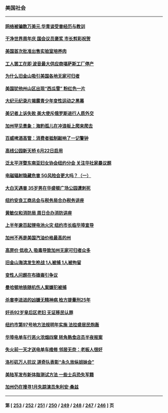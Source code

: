 ### 美国社会
---
#### [网络被骗数万美元 华青谈受害经历与教训](../../pages/ncid1078160/n14021200.md) 
#### [干净世界周年庆 国会议员褒奖 市长剪彩祝贺](../../pages/ncid1078160/n14021136.md) 
#### [美国首次批准出售实验室培养肉](../../pages/ncid1078160/n14021157.md) 
#### [工人罢工在即 波音最大供应商堪萨斯工厂停产](../../pages/ncid1078160/n14020994.md) 
#### [为什么旧金山吸引美国各地无家可归者](../../pages/ncid1078160/n14021104.md) 
#### [美国犹他州山区出现“西瓜雪” 粉红色一片](../../pages/ncid1078160/n14021025.md) 
#### [大纪元纪录片揭露青少年变性运动之黑幕](../../pages/ncid1078160/n14020952.md) 
#### [美记者上诉失败 美大使斥俄罗斯进行人质外交](../../pages/ncid1078160/n14020916.md) 
#### [加州罕见景象：海豹孤儿在冲浪板上爬来爬去](../../pages/ncid1078160/n14020789.md) 
#### [百威啤酒高管：消费者抵制敲响了一记警钟](../../pages/ncid1078160/n14020826.md) 
#### [高线公园新天桥 6月22日启用](../../pages/ncid1078160/n14020814.md) 
#### [泛太平洋暨东南亚妇女协会纽约分会 关注华社家暴议题](../../pages/ncid1078160/n14020818.md) 
#### [电磁辐射隐藏危害 5G风险会更大吗？（一）](../../pages/ncid1078160/n14020726.md) 
#### [大白天遇害 35岁男在华盛顿广场公园遭刺死](../../pages/ncid1078160/n14020764.md) 
#### [纽约安良工商总会与税务局合办税务讲座](../../pages/ncid1078160/n14020785.md) 
#### [黄敏仪和消防局 周日合办消防讲座](../../pages/ncid1078160/n14020786.md) 
#### [上半年逾百起锂电池火灾 纽约市长临华埠宣导](../../pages/ncid1078160/n14020767.md) 
#### [加州不再是美国汽油价格最高的州](../../pages/ncid1078160/n14020598.md) 
#### [高房价 低收入 吸毒导致加州无家可归者众多](../../pages/ncid1078160/n14020111.md) 
#### [旧金山海滨发生枪战 1人被捕 1人被拘留](../../pages/ncid1078160/n14020037.md) 
#### [变性人问题在布碌崙引争议](../../pages/ncid1078160/n14020015.md) 
#### [曼哈顿地铁随机伤人案嫌犯被捕](../../pages/ncid1078160/n14019983.md) 
#### [杀害李进进的凶嫌无精神病 检方提量刑25年](../../pages/ncid1078160/n14019996.md) 
#### [奸杀92岁皇后区老妇 无证移民认罪](../../pages/ncid1078160/n14019982.md) 
#### [纽约市第97号地方法规明年实施 法拉盛居民炮轰](../../pages/ncid1078160/n14019993.md) 
#### [华埠电单车行恶火浓烟四窜 转角熟食店员半夜报案](../../pages/ncid1078160/n14020000.md) 
#### [失火前一天才送电单车维修 邻居无奈：老板人很好](../../pages/ncid1078160/n14019998.md) 
#### [洛杉矶万人抗议 道奇队表彰“永久放纵姐妹会”](../../pages/ncid1078160/n14019992.md) 
#### [美陆军发布新体脂测试方法 一些士兵恐失军籍](../../pages/ncid1078160/n14019861.md) 
#### [加州仍在搜寻1月失踪演员朱利安·桑兹](../../pages/ncid1078160/n14019862.md) 

---
#### 第 [ [253](./253.md) / [252](./252.md) / [251](./251.md) / [250](./250.md) / [249](./249.md) / [248](./248.md) / [247](./247.md) / [246](./246.md) ] 页
